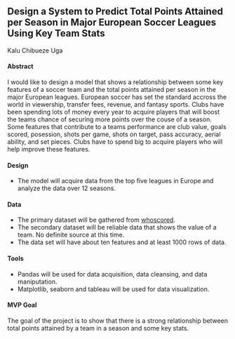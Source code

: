 ## Design a System to Predict Total Points Attained per Season in Major European Soccer Leagues Using Key Team Stats

Kalu Chibueze Uga

#### Abstract
I would like to design a model that shows a relationship between some key features of a soccer team and the total points attained per season in the major European leagues. European soccer has set the standard accross the world in viewership, transfer fees, revenue, and fantasy sports. Clubs have been spending  lots of money every year to acquire players that will boost the teams chance of securing more points over the couse of a season. Some features that contribute to a teams performance are club value, goals scored, posession, shots per game, shots on target, pass accuracy, aerial ability, and set pieces. Clubs have to spend big to acquire players who will help improve these features. 

#### Design
* The model will acquire data from the top five leagues in Europe and analyze the data over 12 seasons.

#### Data 
* The primary dataset will be gathered from [whoscored](http://whoscored.com/).
* The secondary dataset will be reliable data that shows the value of a team. No definite source at this time.
* The data set will have about ten features and at least 1000 rows of data.

#### Tools
* Pandas will be used for data acquisition, data cleansing,  and data maniputation. 
* Matplotlib, seaborn and tableau will be used for data visualization.

#### MVP Goal
The goal of the project is to show that there is a strong relationship between total points attained by a team in a season and some key stats.
